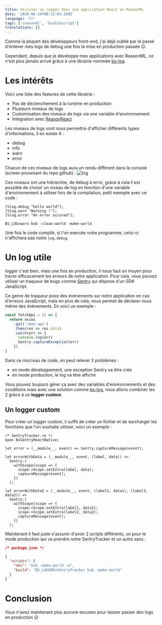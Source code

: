 ```yaml
---
title: Utiliser un logger dans une application React en ReasonML
date: '2020-06-14T00:12:03.284Z'
language: 'fr'
tags: ['reasonml', 'bucklescript']
translations: []
---
```


Comme la plupart des développeurs front-end, j'ai déjà oublié par le passé d'enlever mes logs de debug une fois la mise en production passée 😖.

Cependant, depuis que je développe mes applications avec ReasonML, ce n'est plus jamais arrivé grâce à une librairie nommée [bs-log](https://github.com/MinimaHQ/bs-log).

# Les intérêts

Voici une liste des features de cette librairie :

- Pas de déclenchement à la runtime en production
- Plusieurs niveaux de logs
- Customisation des niveaux de logs via une variable d'environnement
- Intégration avec [ReasonReact](https://reasonml.org/docs/reason-react/latest/introduction)

Les niveaux de logs vont nous permettre d'afficher différents types d'informations, il en existe 4 :

- debug
- info
- warn
- error

Chacun de ces niveaux de logs aura un rendu différent dans la console (screen provenant du repo github) :
![log](https://github.com/MinimaHQ/bs-log/raw/master/.assets/example.png)

Ces niveaux ont une hiérarchie, de debug à error, grâce à cela il est possible de choisir un niveau de log en fonction d'une variable d'environnement à utiliser lors de la compilation, petit exemple avec ce code :

```reason
[%log.debug "hello world"];
[%log.warn "Warning !"];
[%log.error "An error occured"];
```

```shell
BS_LOG=warn bsb -clean-world -make-world
```

Une fois le code compilé, si l'on execute notre programme, celui-ci n'affichera pas notre `log.debug`.

# Un log utile

logger c'est bien, mais une fois en production, il nous faut un moyen pour tracer efficacement les erreurs de notre application. Pour cela, vous pouvez utiliser un traqueur de bugs comme [Sentry](https://sentry.io/) qui dispose d'un SDK JavaScript.

Ce genre de traqueur pose des évènements sur notre application en cas d'erreurs JavaScript, mais en plus de cela, nous permet de déclarer nous même des évènements. En voici un exemple :

```js
const fetchApi = () => {
  return axios
    .get('/mon-api')
    .then(res => res.data)
    .catch(err => {
      console.log(err)
      Sentry.captureException(err)
    })
}
```

Dans ce morceau de code, on peut relever 2 problèmes :

- en mode développement, une exception Sentry va être crée
- en mode production, le log va être affiché

Vous pouvez toujours gérer ça avec des variables d'environnements et des conditions mais avec une solution comme [bs-log](https://github.com/MinimaHQ/bs-log), nous allons combiner les 2 grâce à un **logger custom**.

## Un logger custom

Pour créer un logger custom, il suffit de créer un fichier et de surcharger les fonctions que l'on souhaite utiliser, voici un exemple :

```reason
/* SentryTracker.re */
open BsSentryReactNative;

let error = (__module__, event) => Sentry.captureMessage(event);

let errorWithData = (__module__, event, (label, data)) =>
  Sentry.(
    withScope(scope => {
      scope->Scope.setExtra(label, data);
      captureMessage(event);
    })
  );

let errorWithData2 = (__module__, event, (label1, data1), (label2, data2)) =>
  Sentry.(
    withScope(scope => {
      scope->Scope.setExtra(label1, data1);
      scope->Scope.setExtra(label2, data2);
      captureMessage(event);
    })
  );
```

Maintenant il faut juste s'assurer d'avoir 2 scripts différents, un pour le mode production qui va prendre notre SentryTracker et un autre sans :

```json
/* package.json */

{
  "scripts": {
    "dev": "bsb -make-world -w",
    "build": "BS_LOGGER=SentryTracker bsb -make-world"
  }
}
```

# Conclusion

Vous n'avez maintenant plus aucune excuses pour laisser passer des logs en production 😛
